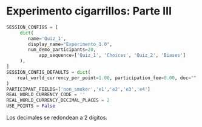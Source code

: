 # Experimento cigarrillos: Parte III

```python
SESSION_CONFIGS = [
     dict(
        name='Quiz_1',
        display_name="Experimento_1.0",
        num_demo_participants=20,
            app_sequence=['Quiz_1', 'Choices', 'Quiz_2', 'Biases']
     ),
]
SESSION_CONFIG_DEFAULTS = dict(
    real_world_currency_per_point=1.00, participation_fee=0.00, doc=""
)
PARTICIPANT_FIELDS=['non_smoker','e1','e2','e3','e4']
REAL_WORLD_CURRENCY_CODE = ''
REAL_WORLD_CURRENCY_DECIMAL_PLACES = 2
USE_POINTS = False
```
Los decimales se redondean a 2 dígitos.
